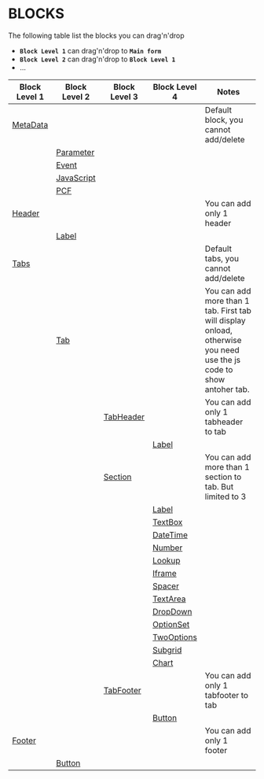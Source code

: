 # BLOCKS

The following table list the blocks you can drag'n'drop

- **```Block Level 1```** can drag'n'drop to **```Main form```**
- **```Block Level 2```** can drag'n'drop to **```Block Level 1```**
- ...

|**Block Level 1**|**Block Level 2**|**Block Level 3**|**Block Level 4**|**Notes**|
|-|-|-|-|-|
|[MetaData](MetaData)||||Default block, you cannot add/delete
||[Parameter](MetaData/Parameter)
||[Event](MetaData/Event)
||[JavaScript](MetaData/JavaScript)
||[PCF](MetaData/PCF)
|[Header](Header)||||You can add only 1 header
||[Label](Controls/Label)
|[Tabs](Tabs)||||Default tabs, you cannot add/delete
||[Tab](Tabs/Tab)|||You can add more than 1 tab. First tab will display onload, otherwise you need use the js code to show antoher tab.
|||[TabHeader](Tabs/Tab/TabHeader)||You can add only 1 tabheader to tab
||||[Label](Controls/Label)
|||[Section](Tabs/Tab/Section)||You can add more than 1 section to tab. But limited to 3
||||[Label](Controls/Label)
||||[TextBox](Controls/TextBox)
||||[DateTime](Controls/DateTime)
||||[Number](Controls/Number)
||||[Lookup](Controls/Lookup)
||||[Iframe](Controls/Iframe)
||||[Spacer](Controls/Spacer)
||||[TextArea](Controls/TextArea)
||||[DropDown](Controls/DropDown)
||||[OptionSet](Controls/OptionSet)
||||[TwoOptions](Controls/TwoOptions)
||||[Subgrid](Controls/Subgrid)
||||[Chart](Controls/Chart)
|||[TabFooter](Tabs/Tab/TabFooter)||You can add only 1 tabfooter to tab
||||[Button](Controls/Button)
|[Footer](Footer)||||You can add only 1 footer
||[Button](Controls/Button)||
